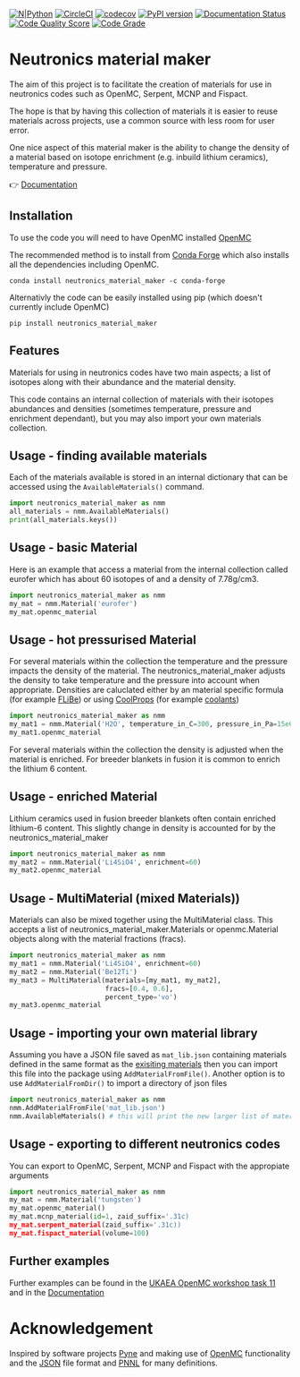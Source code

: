 
[![N|Python](https://www.python.org/static/community_logos/python-powered-w-100x40.png)](https://www.python.org)
[![CircleCI](https://circleci.com/gh/ukaea/neutronics_material_maker/tree/main.svg?style=svg)](https://circleci.com/gh/ukaea/neutronics_material_maker/tree/main)
[![codecov](https://codecov.io/gh/ukaea/neutronics_material_maker/branch/main/graph/badge.svg)](https://codecov.io/gh/ukaea/neutronics_material_maker)
[![PyPI version](https://badge.fury.io/py/neutronics-material-maker.svg)](https://badge.fury.io/py/neutronics-material-maker)
[![Documentation Status](https://readthedocs.org/projects/neutronics-material-maker/badge/?version=latest)](https://neutronics-material-maker.readthedocs.io/en/latest/?badge=latest)
[![Code Quality Score](https://www.code-inspector.com/project/13383/score/svg)](https://frontend.code-inspector.com/public/project/13383/neutronics_material_maker/dashboard)
[![Code Grade](https://www.code-inspector.com/project/13383/status/svg)](https://frontend.code-inspector.com/public/project/13383/neutronics_material_maker/dashboard)


# **Neutronics material maker**

The aim of this project is to facilitate the creation of materials for use in neutronics codes such as OpenMC, Serpent, MCNP and Fispact.

The hope is that by having this collection of materials it is easier to reuse materials across projects, use a common source with less room for user error.

One nice aspect of this material maker is the ability to change the density of a material based on isotope enrichment (e.g. inbuild lithium ceramics), temperature and pressure.

:point_right: [Documentation](https://neutronics-material-maker.readthedocs.io/en/latest/)

## Installation

To use the code you will need to have OpenMC installed [OpenMC](https://docs.openmc.org/en/latest/quickinstall.html) 

The recommended method is to install from [Conda Forge](https://conda-forge.org) which also installs all the dependencies including OpenMC.

```
conda install neutronics_material_maker -c conda-forge
```

Alternativly the code can be easily installed using pip (which doesn't currently include OpenMC)

```
pip install neutronics_material_maker
```

## Features

Materials for using in neutronics codes have two main aspects; a list of isotopes along with their abundance and the material density.

This code contains an internal collection of materials with their isotopes abundances and densities (sometimes temperature, pressure and enrichment dependant), but you may also import your own materials collection.

## Usage - finding available materials

Each of the materials available is stored in an internal dictionary that can be accessed using the ```AvailableMaterials()``` command.

```python
import neutronics_material_maker as nmm
all_materials = nmm.AvailableMaterials()
print(all_materials.keys())
```

## Usage - basic Material

Here is an example that access a material from the internal collection called eurofer which has about 60 isotopes of and a density of 7.78g/cm3.

```python
import neutronics_material_maker as nmm
my_mat = nmm.Material('eurofer')
my_mat.openmc_material
```

## Usage - hot pressurised Material

For several materials within the collection the temperature and the pressure impacts the density of the material. The neutronics_material_maker adjusts the density to take temperature and the pressure into account when appropriate. Densities are caluclated either by an material specific formula (for example [FLiBe](https://github.com/ukaea/neutronics_material_maker/blob/main/neutronics_material_maker/data/multiplier_and_breeder_materials.json)) or using [CoolProps](https://pypi.org/project/CoolProp/) (for example [coolants](https://github.com/ukaea/neutronics_material_maker/blob/main/neutronics_material_maker/data/coolant_materials.json))

```python
import neutronics_material_maker as nmm
my_mat1 = nmm.Material('H2O', temperature_in_C=300, pressure_in_Pa=15e6)
my_mat1.openmc_material
```

For several materials within the collection the density is adjusted when the material is enriched. For breeder blankets in fusion it is common to enrich the lithium 6 content.

## Usage - enriched Material

Lithium ceramics used in fusion breeder blankets often contain enriched lithium-6 content. This slightly change in density is accounted for by the neutronics_material_maker

```python
import neutronics_material_maker as nmm
my_mat2 = nmm.Material('Li4SiO4', enrichment=60)
my_mat2.openmc_material
```


## Usage - MultiMaterial (mixed Materials))

Materials can also be mixed together using the MultiMaterial class. This accepts a list of neutronics_material_maker.Materials or openmc.Material objects along with the material fractions (fracs).

```python
import neutronics_material_maker as nmm
my_mat1 = nmm.Material('Li4SiO4', enrichment=60)
my_mat2 = nmm.Material('Be12Ti')
my_mat3 = MultiMaterial(materials=[my_mat1, my_mat2],
                        fracs=[0.4, 0.6],
                        percent_type='vo')
my_mat3.openmc_material
```

## Usage - importing your own material library

Assuming you have a JSON file saved as ```mat_lib.json``` containing materials defined in the same format as the [exisiting materials](https://github.com/ukaea/neutronics_material_maker/tree/main/neutronics_material_maker/data) then you can import this file into the package using ```AddMaterialFromFile()```. Another option is to use ```AddMaterialFromDir()``` to import a directory of json files

```python
import neutronics_material_maker as nmm
nmm.AddMaterialFromFile('mat_lib.json')
nmm.AvailableMaterials() # this will print the new larger list of materials
```

## Usage - exporting to different neutronics codes

You can export to OpenMC, Serpent, MCNP and Fispact with the appropiate arguments

```python
import neutronics_material_maker as nmm
my_mat = nmm.Material('tungsten')
my_mat.openmc_material()
my_mat.mcnp_material(id=1, zaid_suffix='.31c)
my_mat.serpent_material(zaid_suffix='.31c))
my_mat.fispact_material(volume=100)
```

## Further examples

Further examples can be found in the [UKAEA OpenMC workshop task 11](https://github.com/ukaea/openmc_workshop/tree/master/tasks/task_11) and in the [Documentation](https://neutronics-material-maker.readthedocs.io/en/latest/)


# Acknowledgement

Inspired by software projects [Pyne](https://pyne.io/) and making use of [OpenMC](https://docs.openmc.org/en/stable/) functionality and the [JSON](https://www.json.org/json-en.html) file format and [PNNL](https://www.pnnl.gov/main/publications/external/technical_reports/PNNL-15870Rev1.pdf) for many definitions.